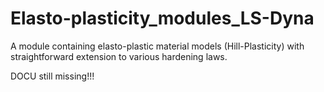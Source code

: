 # Elasto-plasticity_modules_LS-Dyna
A module containing elasto-plastic material models (Hill-Plasticity) with straightforward extension to various hardening laws. 


DOCU still missing!!!